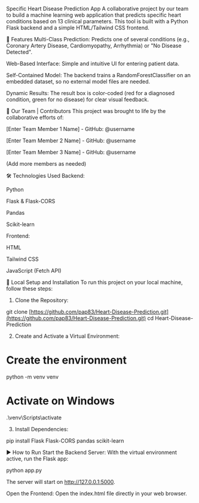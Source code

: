 Specific Heart Disease Prediction App
A collaborative project by our team to build a machine learning web application that predicts specific heart conditions based on 13 clinical parameters. This tool is built with a Python Flask backend and a simple HTML/Tailwind CSS frontend.

🌟 Features
Multi-Class Prediction: Predicts one of several conditions (e.g., Coronary Artery Disease, Cardiomyopathy, Arrhythmia) or "No Disease Detected".

Web-Based Interface: Simple and intuitive UI for entering patient data.

Self-Contained Model: The backend trains a RandomForestClassifier on an embedded dataset, so no external model files are needed.

Dynamic Results: The result box is color-coded (red for a diagnosed condition, green for no disease) for clear visual feedback.

👥 Our Team | Contributors
This project was brought to life by the collaborative efforts of:

[Enter Team Member 1 Name] - GitHub: @username

[Enter Team Member 2 Name] - GitHub: @username

[Enter Team Member 3 Name] - GitHub: @username

(Add more members as needed)

🛠️ Technologies Used
Backend:

Python

Flask & Flask-CORS

Pandas

Scikit-learn

Frontend:

HTML

Tailwind CSS

JavaScript (Fetch API)

🚀 Local Setup and Installation
To run this project on your local machine, follow these steps:

1. Clone the Repository:

git clone [https://github.com/pap83/Heart-Disease-Prediction.git](https://github.com/pap83/Heart-Disease-Prediction.git)
cd Heart-Disease-Prediction

2. Create and Activate a Virtual Environment:

# Create the environment
python -m venv venv

# Activate on Windows
.\venv\Scripts\activate

3. Install Dependencies:

pip install Flask Flask-CORS pandas scikit-learn

▶️ How to Run
Start the Backend Server:
With the virtual environment active, run the Flask app:

python app.py

The server will start on http://127.0.0.1:5000.

Open the Frontend:
Open the index.html file directly in your web browser.